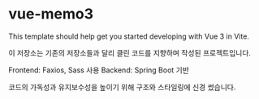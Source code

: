 # vue-memo3
This template should help get you started developing with Vue 3 in Vite.

이 저장소는 기존의 저장소들과 달리 클린 코드를 지향하며 작성된 프로젝트입니다.

Frontend: Faxios, Sass 사용
Backend: Spring Boot 기반

코드의 가독성과 유지보수성을 높이기 위해 구조와 스타일링에 신경 썼습니다.
